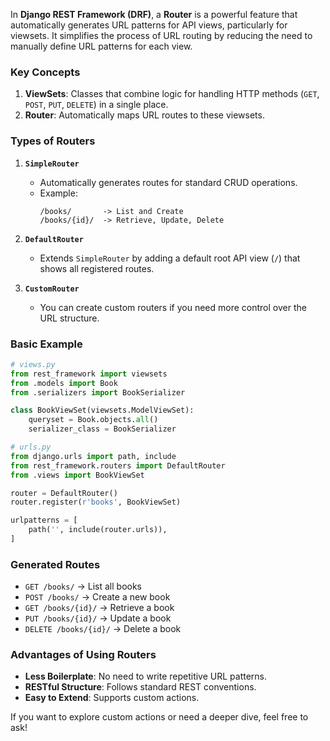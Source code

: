 In **Django REST Framework (DRF)**, a **Router** is a powerful feature that automatically generates URL patterns for API views, particularly for viewsets. It simplifies the process of URL routing by reducing the need to manually define URL patterns for each view.

### **Key Concepts**

1. **ViewSets**: Classes that combine logic for handling HTTP methods (`GET`, `POST`, `PUT`, `DELETE`) in a single place.  
2. **Router**: Automatically maps URL routes to these viewsets.

### **Types of Routers**

1. **`SimpleRouter`**  
   - Automatically generates routes for standard CRUD operations.  
   - Example:
     ```
     /books/       -> List and Create  
     /books/{id}/  -> Retrieve, Update, Delete  
     ```

2. **`DefaultRouter`**  
   - Extends `SimpleRouter` by adding a default root API view (`/`) that shows all registered routes.  

3. **`CustomRouter`**  
   - You can create custom routers if you need more control over the URL structure.

### **Basic Example**

```python
# views.py
from rest_framework import viewsets
from .models import Book
from .serializers import BookSerializer

class BookViewSet(viewsets.ModelViewSet):
    queryset = Book.objects.all()
    serializer_class = BookSerializer
```

```python
# urls.py
from django.urls import path, include
from rest_framework.routers import DefaultRouter
from .views import BookViewSet

router = DefaultRouter()
router.register(r'books', BookViewSet)

urlpatterns = [
    path('', include(router.urls)),
]
```

### **Generated Routes**

- `GET /books/` → List all books  
- `POST /books/` → Create a new book  
- `GET /books/{id}/` → Retrieve a book  
- `PUT /books/{id}/` → Update a book  
- `DELETE /books/{id}/` → Delete a book  

### **Advantages of Using Routers**

- **Less Boilerplate**: No need to write repetitive URL patterns.  
- **RESTful Structure**: Follows standard REST conventions.  
- **Easy to Extend**: Supports custom actions.

If you want to explore custom actions or need a deeper dive, feel free to ask!